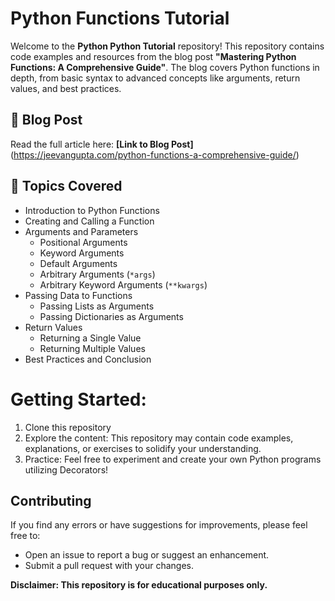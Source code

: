 # Python Functions Tutorial

Welcome to the **Python Python Tutorial** repository! This repository contains code examples and resources from the blog post **"Mastering Python Functions: A Comprehensive Guide"**. The blog covers Python functions in depth, from basic syntax to advanced concepts like arguments, return values, and best practices.  

## 📖 Blog Post  
Read the full article here: **[Link to Blog Post]** (https://jeevangupta.com/python-functions-a-comprehensive-guide/)  


## 📌 Topics Covered  
- Introduction to Python Functions  
- Creating and Calling a Function  
- Arguments and Parameters  
  - Positional Arguments  
  - Keyword Arguments  
  - Default Arguments  
  - Arbitrary Arguments (`*args`)  
  - Arbitrary Keyword Arguments (`**kwargs`)  
- Passing Data to Functions  
  - Passing Lists as Arguments  
  - Passing Dictionaries as Arguments  
- Return Values  
  - Returning a Single Value  
  - Returning Multiple Values  
- Best Practices and Conclusion  


# Getting Started:

  1. Clone this repository
  2. Explore the content: This repository may contain code examples, explanations, or exercises to solidify your understanding.
  3. Practice: Feel free to experiment and create your own Python programs utilizing Decorators!


## Contributing

If you find any errors or have suggestions for improvements, please feel free to:

* Open an issue to report a bug or suggest an enhancement.
* Submit a pull request with your changes.

**Disclaimer: This repository is for educational purposes only.**
